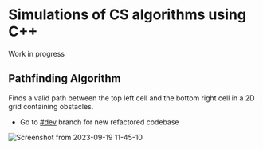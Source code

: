 # Simulations of CS algorithms using C++
Work in progress

## Pathfinding Algorithm
Finds a valid path between the top left cell and the bottom right cell in a 2D grid containing obstacles.
- Go to [#dev](https://github.com/r0nz-29/sfml-demo/tree/dev) branch for new refactored codebase

![Screenshot from 2023-09-19 11-45-10](https://github.com/r0nz-29/sfml-animations/assets/76162540/7435c3f5-ce96-4f17-9bc1-acfdc1bc791a)
